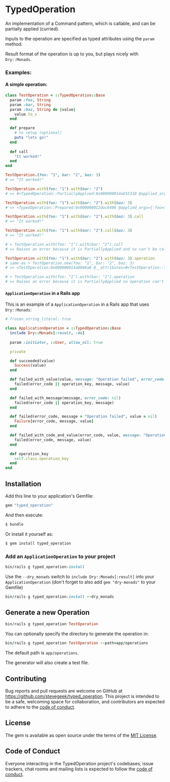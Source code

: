 # TypedOperation

An implementation of a Command pattern, which is callable, and can be partially applied (curried).

Inputs to the operation are specified as typed attributes using the `param` method.

Result format of the operation is up to you, but plays nicely with `Dry::Monads`. 

### Examples:

#### A simple operation:

```ruby
class TestOperation < ::TypedOperation::Base
  param :foo, String
  param :bar, String
  param :baz, String do |value|
    value.to_s
  end

  def prepare
    # to setup (optional)
    puts "lets go!"
  end
  
  def call
    "It worked!"
  end
end
```

```ruby
TestOperation.(foo: "1", bar: "2", baz: 3)
# => "It worked!"

TestOperation.with(foo: "1").with(bar: "2")
# => #<TypedOperation::PartiallyApplied:0x000000014a655310 @applied_args={:foo=>"1", :bar=>"2"}, @operation=TestOperation>

TestOperation.with(foo: "1").with(bar: "2").with(baz: 3)
# => <TypedOperation::Prepared:0x000000012dac6498 @applied_args={:foo=>"1", :bar=>"2", :baz=>3}, @operation=TestOperation>

TestOperation.with(foo: "1").with(bar: "2").with(baz: 3).call
# => "It worked!"

TestOperation.with(foo: "1").with(bar: "2").call(baz: 3)
# => "It worked!"

# > TestOperation.with(foo: "1").with(bar: "2").call
# => Raises an error because it is PartiallyApplied and so can't be called (it is missing required args)

TestOperation.with(foo: "1").with(bar: "2").with(baz: 3).operation
# same as > TestOperation.new(foo: "1", bar: "2", baz: 3)
# => <TestOperation:0x000000014a0048a8 @__attributes=#<TestOperation::TypedSchema foo="1" bar="2" baz="3">>

# > TestOperation.with(foo: "1").with(bar: "2").operation
# => Raises an error because it is PartiallyApplied so operation can't be instantiated
```

#### `ApplicationOperation` in a Rails app

This is an example of a `ApplicationOperation` in a Rails app that uses `Dry::Monads`:

```ruby
# frozen_string_literal: true

class ApplicationOperation < ::TypedOperation::Base
  include Dry::Monads[:result, :do]
  
  param :initiator, ::User, allow_nil: true

  private

  def succeeded(value)
    Success(value)
  end

  def failed_with_value(value, message: "Operation failed", error_code: nil)
    failed(error_code || operation_key, message, value)
  end

  def failed_with_message(message, error_code: nil)
    failed(error_code || operation_key, message)
  end

  def failed(error_code, message = "Operation failed", value = nil)
    Failure[error_code, message, value]
  end

  def failed_with_code_and_value(error_code, value, message: "Operation failed")
    failed(error_code, message, value)
  end

  def operation_key
    self.class.operation_key
  end
end
```

## Installation
Add this line to your application's Gemfile:

```ruby
gem "typed_operation"
```

And then execute:
```bash
$ bundle
```

Or install it yourself as:
```bash
$ gem install typed_operation
```

### Add an `ApplicationOperation` to your project

```ruby
bin/rails g typed_operation:install
```

Use the `--dry_monads` switch to `include Dry::Monads[:result]` into your `ApplicationOperation` (don't forget to also 
add `gem "dry-monads"` to your Gemfile)

```ruby
bin/rails g typed_operation:install --dry_monads
```

## Generate a new Operation

```ruby
bin/rails g typed_operation TestOperation
```

You can optionally specify the directory to generate the operation in:

```ruby
bin/rails g typed_operation TestOperation --path=app/operations
```

The default path is `app/operations`.

The generator will also create a test file.

## Contributing

Bug reports and pull requests are welcome on GitHub at https://github.com/stevegeek/typed_operation. This project is intended to be a safe, welcoming space for collaboration, and contributors are expected to adhere to the [code of conduct](https://github.com/stevegeek/typed_operation/blob/master/CODE_OF_CONDUCT.md).

## License

The gem is available as open source under the terms of the [MIT License](https://opensource.org/licenses/MIT).

## Code of Conduct

Everyone interacting in the TypedOperation project's codebases, issue trackers, chat rooms and mailing lists is expected to follow the [code of conduct](https://github.com/stevegeek/typed_operation/blob/master/CODE_OF_CONDUCT.md).

